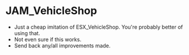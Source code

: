 # JAM_VehicleShop
- Just a cheap imitation of ESX_VehicleShop. You're probably better of using that.
- Not even sure if this works.
- Send back any/all improvements made.
